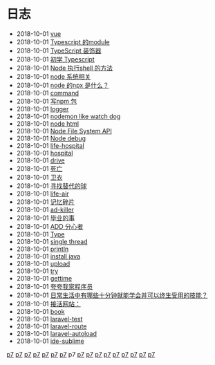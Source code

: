 # 日志
- 2018-10-01 [vue](/b/ria/vue-) 
- 2018-10-01 [Typescript 的module](/b/ria/ts-module) 
- 2018-10-01 [TypeScript 装饰器](/b/ria/ts-decorator) 
- 2018-10-01 [初学 Typescript](/b/ria/ts-) 
- 2018-10-01 [Node 执行shell 的方法](/b/ria/node-shell) 
- 2018-10-01 [node 系统相关](/b/ria/node-os) 
- 2018-10-01 [node 的npx 是什么？](/b/ria/node-npx) 
- 2018-10-01 [command](/b/ria/node-npm) 
- 2018-10-01 [写npm 包](/b/ria/node-npm-pkg) 
- 2018-10-01 [logger](/b/ria/node-log) 
- 2018-10-01 [nodemon like watch dog](/b/ria/node-koa-server) 
- 2018-10-01 [node html](/b/ria/node-html) 
- 2018-10-01 [Node File System API](/b/ria/node-fs) 
- 2018-10-01 [Node debug](/b/ria/node-debug) 
- 2018-10-01 [life-hospital](/b/life/life-hospital) 
- 2018-10-01 [hospital](/b/life/life-food) 
- 2018-10-01 [drive](/b/life/life-drive) 
- 2018-10-01 [死亡](/b/life/life-die) 
- 2018-10-01 [卫衣](/b/life/life-clothes) 
- 2018-10-01 [寻找替代的球](/b/life/life-badminton) 
- 2018-10-01 [life-air](/b/life/life-air) 
- 2018-10-01 [记忆碎片](/b/life/life-add-memory) 
- 2018-10-01 [ad-killer](/b/life/life-ad) 
- 2018-10-01 [毕业的事](/b/life/edu-graduate) 
- 2018-10-01 [ADD 分心者](/b/life/add) 
- 2018-10-01 [Type](/b/java/java-var) 
- 2018-10-01 [single thread](/b/java/java-jedis) 
- 2018-10-01 [println](/b/java/java-io) 
- 2018-10-01 [install java](/b/java/java-install) 
- 2018-10-01 [upload](/b/java/java-file) 
- 2018-10-01 [try](/b/java/java-debug) 
- 2018-10-01 [gettime](/b/java/java-date) 
- 2018-10-01 [夸夸我家程序员](/b/idea/idea-work-efficiency) 
- 2018-10-01 [日常生活中有哪些十分钟就能学会并可以终生受用的技能？](/b/idea/idea-study) 
- 2018-10-01 [接活网站：](/b/idea/idea-job) 
- 2018-10-01 [book](/b/idea/idea-book) 
- 2018-10-01 [laravel-test](/b/ide/laravel-test) 
- 2018-10-01 [laravel-route](/b/ide/laravel-route) 
- 2018-10-01 [laravel-autoload](/b/ide/laravel-autoload) 
- 2018-10-01 [ide-sublime](/b/ide/ide-sublime) 

 [p7](/b/index) [p7](/b/p/p1) [p7](/b/p/p2) [p7](/b/p/p3) [p7](/b/p/p4) [p7](/b/p/p5) [p7](/b/p/p6) p7 [p7](/b/p/p8) [p7](/b/p/p9) [p7](/b/p/p10) [p7](/b/p/p11) [p7](/b/p/p12) [p7](/b/p/p13) [p7](/b/p/p14) [p7](/b/p/p15) [p7](/b/p/p16)